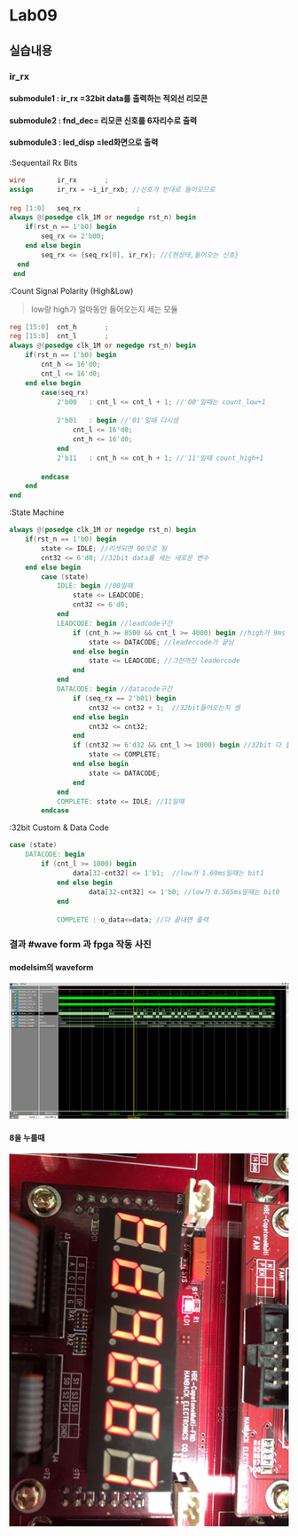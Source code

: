 # Lab09

## 실습내용 
### **ir_rx**

#### **submodule1**  : ir_rx =32bit data를 출력하는  적외선 리모콘 

#### **submodule2** : fnd_dec= 리모콘 신호를 6자리수로 출력 

#### **submodule3** : led_disp =led화면으로 출력 

:Sequentail Rx Bits
```verilog 
wire		ir_rx		;
assign		ir_rx = ~i_ir_rxb; //신호가 반대로 들어오므로 

reg	[1:0]	seq_rx				;
always @(posedge clk_1M or negedge rst_n) begin
	if(rst_n == 1'b0) begin
		seq_rx <= 2'b00;
	end else begin
		seq_rx <= {seq_rx[0], ir_rx}; //{현상태,들어오는 신호}
  end
 end
```
:Count Signal Polarity (High&Low) 
>low랑 high가 얼마동안 들어오는지 세는 모듈 

```verilog
reg	[15:0]	cnt_h		;
reg	[15:0]	cnt_l		;
always @(posedge clk_1M or negedge rst_n) begin
	if(rst_n == 1'b0) begin
		cnt_h <= 16'd0;
		cnt_l <= 16'd0;
	end else begin
		case(seq_rx)
			2'b00	: cnt_l <= cnt_l + 1; //'00'일때는 count_low+1 
			
			2'b01	: begin //'01'일때 다시셈 
				cnt_l <= 16'd0; 
				cnt_h <= 16'd0;
			end
			2'b11	: cnt_h <= cnt_h + 1; //'11'일때 count_high+1
			
		endcase
	end
end
```
:State Machine 
```verilog 
always @(posedge clk_1M or negedge rst_n) begin
	if(rst_n == 1'b0) begin
		state <= IDLE; //리셋되면 00으로 됨 
		cnt32 <= 6'd0; //32bit data를 세는 새로운 변수 
	end else begin
		case (state)
			IDLE: begin //00일때
				state <= LEADCODE; 
				cnt32 <= 6'd0; 
			end
			LEADCODE: begin //leadcode구간
				if (cnt_h >= 8500 && cnt_l >= 4000) begin //high가 9ms 보다 길게 들어오고 low가 4.5ms 보다 짧게 들어올때
					state <= DATACODE; //leadercode가 끝남 
				end else begin
					state <= LEADCODE; //그전까진 leadercode 
				end
			end
			DATACODE: begin //datacode구간
				if (seq_rx == 2'b01) begin 
					cnt32 <= cnt32 + 1;  //32bit들어오는지 셈 
				end else begin
					cnt32 <= cnt32; 
				end
				if (cnt32 >= 6'd32 && cnt_l >= 1000) begin //32bit 다 들어오면 끝 
					state <= COMPLETE;
				end else begin
					state <= DATACODE;
				end
			end
			COMPLETE: state <= IDLE; //11일때
		endcase
```

:32bit Custom & Data Code 

```verilog
case (state)
	DATACODE: begin
		if (cnt_l >= 1000) begin
				data[32-cnt32] <= 1'b1;  //low가 1.69ms일때는 bit1
			end else begin
			        data[32-cnt32] <= 1'b0; //low가 0.565ms일때는 bit0
			end
			
			COMPLETE : o_data<=data; //다 끝내면 출력 
```


### 결과   #**wave form 과 fpga 작동 사진**

#### modelsim의 waveform
![](https://github.com/1813252/LOGICDESIGN/blob/master/practice09/practice10_wave.png)

#### 8을 누를때 
![](https://github.com/1813252/LOGICDESIGN/blob/master/practice09/button8.jpg)
<!--stackedit_data:
eyJoaXN0b3J5IjpbLTgxMDc2NDY5NiwyNDMyNzE2NzRdfQ==
-->
